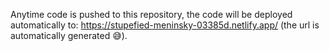 Anytime code is pushed to this repository, the code will be deployed automatically to: https://stupefied-meninsky-03385d.netlify.app/ (the url is automatically generated 😅).

